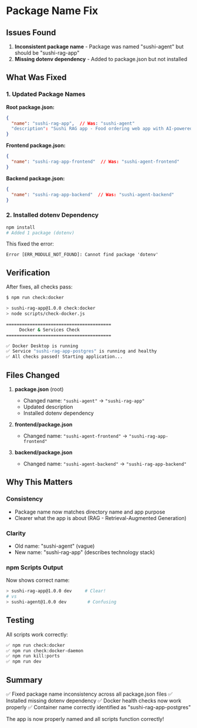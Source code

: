 # Package Name Fix

## Issues Found

1. **Inconsistent package name** - Package was named "sushi-agent" but should be "sushi-rag-app"
2. **Missing dotenv dependency** - Added to package.json but not installed

## What Was Fixed

### 1. Updated Package Names

**Root package.json:**
```json
{
  "name": "sushi-rag-app",  // Was: "sushi-agent"
  "description": "Sushi RAG app - Food ordering web app with AI-powered menu using RAG"
}
```

**Frontend package.json:**
```json
{
  "name": "sushi-rag-app-frontend"  // Was: "sushi-agent-frontend"
}
```

**Backend package.json:**
```json
{
  "name": "sushi-rag-app-backend"  // Was: "sushi-agent-backend"
}
```

### 2. Installed dotenv Dependency

```bash
npm install
# Added 1 package (dotenv)
```

This fixed the error:
```
Error [ERR_MODULE_NOT_FOUND]: Cannot find package 'dotenv'
```

## Verification

After fixes, all checks pass:

```bash
$ npm run check:docker

> sushi-rag-app@1.0.0 check:docker
> node scripts/check-docker.js

========================================
     Docker & Services Check
========================================

✅ Docker Desktop is running
✅ Service "sushi-rag-app-postgres" is running and healthy
✅ All checks passed! Starting application...
```

## Files Changed

1. **package.json** (root)
   - Changed name: `"sushi-agent"` → `"sushi-rag-app"`
   - Updated description
   - Installed dotenv dependency

2. **frontend/package.json**
   - Changed name: `"sushi-agent-frontend"` → `"sushi-rag-app-frontend"`

3. **backend/package.json**
   - Changed name: `"sushi-agent-backend"` → `"sushi-rag-app-backend"`

## Why This Matters

### Consistency
- Package name now matches directory name and app purpose
- Clearer what the app is about (RAG - Retrieval-Augmented Generation)

### Clarity
- Old name: "sushi-agent" (vague)
- New name: "sushi-rag-app" (describes technology stack)

### npm Scripts Output
Now shows correct name:
```bash
> sushi-rag-app@1.0.0 dev     # Clear!
# vs
> sushi-agent@1.0.0 dev        # Confusing
```

## Testing

All scripts work correctly:
```bash
✅ npm run check:docker
✅ npm run check:docker-daemon
✅ npm run kill:ports
✅ npm run dev
```

## Summary

✅ Fixed package name inconsistency across all package.json files
✅ Installed missing dotenv dependency
✅ Docker health checks now work properly
✅ Container name correctly identified as "sushi-rag-app-postgres"

The app is now properly named and all scripts function correctly!

